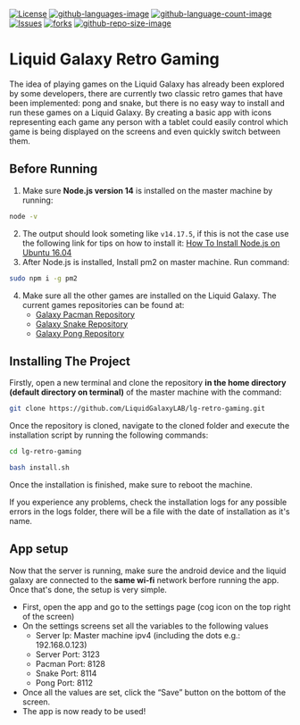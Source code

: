 [![License](https://img.shields.io/github/license/LiquidGalaxyLAB/lg-retro-gaming.svg)](https://opensource.org/licenses/Apache-2.0) [![github-languages-image](https://img.shields.io/github/languages/top/LiquidGalaxyLAB/lg-retro-gaming.svg?color=red)]() [![github-language-count-image](https://img.shields.io/github/languages/count/LiquidGalaxyLAB/lg-retro-gaming.svg)]() [![Issues](https://img.shields.io/github/issues/LiquidGalaxyLAB/lg-retro-gaming.svg)](https://github.com/LiquidGalaxyLAB/lg-retro-gaming/issues) [![forks](https://img.shields.io/github/forks/LiquidGalaxyLAB/lg-retro-gaming.svg)]() [![github-repo-size-image](https://img.shields.io/github/repo-size/LiquidGalaxyLAB/lg-retro-gaming.svg?color=yellow)]()

# Liquid Galaxy Retro Gaming

The idea of playing games on the Liquid Galaxy has already been explored by some developers, there are currently two classic retro games that have been implemented: pong and snake, but there is no easy way to install and run these games on a Liquid Galaxy. By creating a basic app with icons representing each game any person with a tablet could easily control which game is being displayed on the screens and even quickly switch between them.

## Before Running
1. Make sure **Node.js version 14** is installed on the master machine by running:
```bash
node -v
```
2. The output should look someting like `v14.17.5`, if this is not the case use the following link for tips on how to install it:
[How To Install Node.js on Ubuntu 16.04](https://tecadmin.net/install-latest-nodejs-npm-on-ubuntu/)
3. After Node.js is installed, Install pm2 on master machine. Run command:
```bash
sudo npm i -g pm2
```
4. Make sure all the other games are installed on the Liquid Galaxy. The current games repositories can be found at:
    -  [Galaxy Pacman Repository](https://github.com/LiquidGalaxyLAB/galaxy-pacman)
    -  [Galaxy Snake Repository](https://github.com/LiquidGalaxyLAB/galaxy-snake)
    -  [Galaxy Pong Repository](https://github.com/LiquidGalaxyLAB/galaxy-pong)

## Installing The Project
Firstly, open a new terminal and clone the repository **in the home directory (default directory on terminal)** of the master machine with the command:
```bash
git clone https://github.com/LiquidGalaxyLAB/lg-retro-gaming.git
```

Once the repository is cloned, navigate to the cloned folder and execute the installation script by running the following commands:
```bash
cd lg-retro-gaming

bash install.sh
```

Once the installation is finished, make sure to reboot the machine.

If you experience any problems, check the installation logs for any possible errors in the logs folder, there will be a file with the date of installation as it's name.

## App setup
Now that the server is running, make sure the android device and the liquid galaxy are connected to the **same wi-fi** network berfore running the app. Once that's done, the setup is very simple.
- First, open the app and go to the settings page (cog icon on the top right of the screen)
- On the settings screens set all the variables to the following values
    - Server Ip: Master machine ipv4 (including the dots e.g.: 192.168.0.123)
    - Server Port: 3123
    - Pacman Port: 8128
    - Snake Port: 8114
    - Pong Port: 8112
- Once all the values are set, click the “Save” button on the bottom of the screen.
- The app is now ready to be used!
